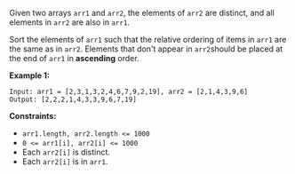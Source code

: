 Given two arrays `arr1` and `arr2`, the elements of `arr2` are distinct, and all elements in `arr2` are also in `arr1`.

Sort the elements of `arr1` such that the relative ordering of items in `arr1` are the same as in `arr2`.  Elements that don't appear in `arr2`should be placed at the end of `arr1` in **ascending** order.

 

**Example 1:**

```
Input: arr1 = [2,3,1,3,2,4,6,7,9,2,19], arr2 = [2,1,4,3,9,6]
Output: [2,2,2,1,4,3,3,9,6,7,19]
```

 

**Constraints:**

- `arr1.length, arr2.length <= 1000`
- `0 <= arr1[i], arr2[i] <= 1000`
- Each `arr2[i]` is distinct.
- Each `arr2[i]` is in `arr1`.